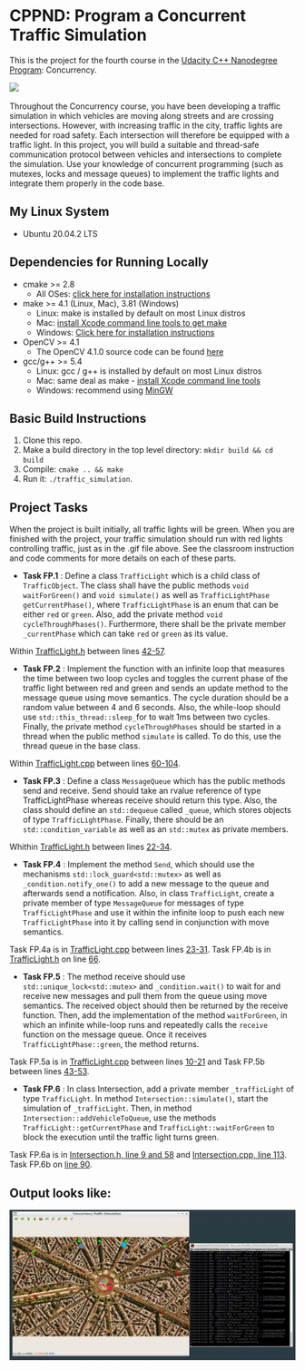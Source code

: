 # CPPND: Program a Concurrent Traffic Simulation

This is the project for the fourth course in the [Udacity C++ Nanodegree Program](https://www.udacity.com/course/c-plus-plus-nanodegree--nd213): Concurrency. 

<img src="data/traffic_simulation.gif"/>

Throughout the Concurrency course, you have been developing a traffic simulation in which vehicles are moving along streets and are crossing intersections. However, with increasing traffic in the city, traffic lights are needed for road safety. Each intersection will therefore be equipped with a traffic light. In this project, you will build a suitable and thread-safe communication protocol between vehicles and intersections to complete the simulation. Use your knowledge of concurrent programming (such as mutexes, locks and message queues) to implement the traffic lights and integrate them properly in the code base.

## My Linux System
* Ubuntu 20.04.2 LTS

## Dependencies for Running Locally
* cmake >= 2.8
  * All OSes: [click here for installation instructions](https://cmake.org/install/)
* make >= 4.1 (Linux, Mac), 3.81 (Windows)
  * Linux: make is installed by default on most Linux distros
  * Mac: [install Xcode command line tools to get make](https://developer.apple.com/xcode/features/)
  * Windows: [Click here for installation instructions](http://gnuwin32.sourceforge.net/packages/make.htm)
* OpenCV >= 4.1
  * The OpenCV 4.1.0 source code can be found [here](https://github.com/opencv/opencv/tree/4.1.0)
* gcc/g++ >= 5.4
  * Linux: gcc / g++ is installed by default on most Linux distros
  * Mac: same deal as make - [install Xcode command line tools](https://developer.apple.com/xcode/features/)
  * Windows: recommend using [MinGW](http://www.mingw.org/)

## Basic Build Instructions

1. Clone this repo.
2. Make a build directory in the top level directory: `mkdir build && cd build`
3. Compile: `cmake .. && make`
4. Run it: `./traffic_simulation`.

## Project Tasks

When the project is built initially, all traffic lights will be green. When you are finished with the project, your traffic simulation should run with red lights controlling traffic, just as in the .gif file above. See the classroom instruction and code comments for more details on each of these parts. 

- **Task FP.1** : Define a class `TrafficLight` which is a child class of `TrafficObject`. The class shall have the public methods `void waitForGreen()` and `void simulate()` as well as `TrafficLightPhase getCurrentPhase()`, where `TrafficLightPhase` is an enum that can be either `red` or `green`. Also, add the private method `void cycleThroughPhases()`. Furthermore, there shall be the private member `_currentPhase` which can take `red` or `green` as its value.

Within [TrafficLight.h](https://github.com/prasadshingne/CppND-Program-a-Concurrent-Traffic-Simulation/blob/master/src/TrafficLight.h) between lines [42-57](https://github.com/prasadshingne/CppND-Program-a-Concurrent-Traffic-Simulation/blob/b32d7fd5a427b5ef1a839d8463298d0e7d45329f/src/TrafficLight.h#L42).

- **Task FP.2** : Implement the function with an infinite loop that measures the time between two loop cycles and toggles the current phase of the traffic light between red and green and sends an update method to the message queue using move semantics. The cycle duration should be a random value between 4 and 6 seconds. Also, the while-loop should use `std::this_thread::sleep_`for to wait 1ms between two cycles. Finally, the private method `cycleThroughPhases` should be started in a thread when the public method `simulate` is called. To do this, use the thread queue in the base class.

Within [TrafficLight.cpp](https://github.com/prasadshingne/CppND-Program-a-Concurrent-Traffic-Simulation/blob/master/src/TrafficLight.cpp) between lines [60-104](https://github.com/prasadshingne/CppND-Program-a-Concurrent-Traffic-Simulation/blob/b32d7fd5a427b5ef1a839d8463298d0e7d45329f/src/TrafficLight.cpp#L60).

- **Task FP.3** : Define a class `MessageQueue` which has the public methods send and receive. Send should take an rvalue reference of type TrafficLightPhase whereas receive should return this type. Also, the class should define an `std::dequeue` called `_queue`, which stores objects of type `TrafficLightPhase`. Finally, there should be an `std::condition_variable` as well as an `std::mutex` as private members.

Whithin [TrafficLight.h](https://github.com/prasadshingne/CppND-Program-a-Concurrent-Traffic-Simulation/blob/master/src/TrafficLight.h) between lines [22-34](https://github.com/prasadshingne/CppND-Program-a-Concurrent-Traffic-Simulation/blob/b32d7fd5a427b5ef1a839d8463298d0e7d45329f/src/TrafficLight.h#L22).

- **Task FP.4** : Implement the method `Send`, which should use the mechanisms `std::lock_guard<std::mutex>` as well as `_condition.notify_one()` to add a new message to the queue and afterwards send a notification. Also, in class `TrafficLight`, create a private member of type `MessageQueue` for messages of type `TrafficLightPhase` and use it within the infinite loop to push each new `TrafficLightPhase` into it by calling send in conjunction with move semantics.

Task FP.4a is in [TrafficLight.cpp](https://github.com/prasadshingne/CppND-Program-a-Concurrent-Traffic-Simulation/blob/master/src/TrafficLight.cpp) between lines [23-31](https://github.com/prasadshingne/CppND-Program-a-Concurrent-Traffic-Simulation/blob/b32d7fd5a427b5ef1a839d8463298d0e7d45329f/src/TrafficLight.cpp#L23). Task FP.4b is in [TrafficLight.h](https://github.com/prasadshingne/CppND-Program-a-Concurrent-Traffic-Simulation/blob/master/src/TrafficLight.h) on line [66](https://github.com/prasadshingne/CppND-Program-a-Concurrent-Traffic-Simulation/blob/b32d7fd5a427b5ef1a839d8463298d0e7d45329f/src/TrafficLight.h#L66).

- **Task FP.5** : The method receive should use `std::unique_lock<std::mutex>` and `_condition.wait()` to wait for and receive new messages and pull them from the queue using move semantics. The received object should then be returned by the receive function. Then, add the implementation of the method `waitForGreen`, in which an infinite while-loop runs and repeatedly calls the `receive` function on the message queue. Once it receives `TrafficLightPhase::green`, the method returns.

Task FP.5a is in [TrafficLight.cpp](https://github.com/prasadshingne/CppND-Program-a-Concurrent-Traffic-Simulation/blob/master/src/TrafficLight.cpp) between lines [10-21](https://github.com/prasadshingne/CppND-Program-a-Concurrent-Traffic-Simulation/blob/b32d7fd5a427b5ef1a839d8463298d0e7d45329f/src/TrafficLight.cpp#L10) and Task FP.5b between lines [43-53](https://github.com/prasadshingne/CppND-Program-a-Concurrent-Traffic-Simulation/blob/b32d7fd5a427b5ef1a839d8463298d0e7d45329f/src/TrafficLight.cpp#L43).

- **Task FP.6** : In class Intersection, add a private member `_trafficLight` of type `TrafficLight`. In method `Intersection::simulate()`, start the simulation of `_trafficLight`. Then, in method `Intersection::addVehicleToQueue`, use the methods `TrafficLight::getCurrentPhase` and `TrafficLight::waitForGreen` to block the execution until the traffic light turns green.

Task FP.6a is in [Intersection.h, line 9 and 58](https://github.com/prasadshingne/CppND-Program-a-Concurrent-Traffic-Simulation/blob/b32d7fd5a427b5ef1a839d8463298d0e7d45329f/src/Intersection.h#L9) and [Intersection.cpp, line 113](https://github.com/prasadshingne/CppND-Program-a-Concurrent-Traffic-Simulation/blob/b32d7fd5a427b5ef1a839d8463298d0e7d45329f/src/Intersection.cpp#L113). Task FP.6b on [line 90](https://github.com/prasadshingne/CppND-Program-a-Concurrent-Traffic-Simulation/blob/b32d7fd5a427b5ef1a839d8463298d0e7d45329f/src/Intersection.cpp#L90).

## Output looks like:

<img src="data/traffic_simulation_out.gif"/>

